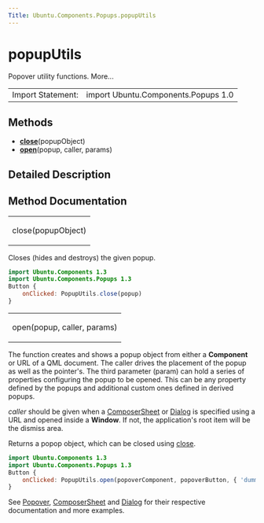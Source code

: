 ```yaml
---
Title: Ubuntu.Components.Popups.popupUtils
---
```

        
popupUtils
==========

<span class="subtitle"></span>
Popover utility functions. More...

|                   |                                     |
|-------------------|-------------------------------------|
| Import Statement: | import Ubuntu.Components.Popups 1.0 |

<span id="methods"></span>
Methods
-------

-   ****[close](#close-method)****(popupObject)
-   ****[open](#open-method)****(popup, caller, params)

<span id="details"></span>
Detailed Description
--------------------

Method Documentation
--------------------

<table>
<colgroup>
<col width="100%" />
</colgroup>
<tbody>
<tr class="odd">
<td><p><span id="close-method"></span><span class="name">close</span>(<span class="type">popupObject</span>)</p></td>
</tr>
</tbody>
</table>

Closes (hides and destroys) the given popup.

``` qml
import Ubuntu.Components 1.3
import Ubuntu.Components.Popups 1.3
Button {
    onClicked: PopupUtils.close(popup)
}
```

<table>
<colgroup>
<col width="100%" />
</colgroup>
<tbody>
<tr class="odd">
<td><p><span id="open-method"></span><span class="name">open</span>(<span class="type">popup</span>, <span class="type">caller</span>, <span class="type">params</span>)</p></td>
</tr>
</tbody>
</table>

The function creates and shows a popup object from either a **Component** or URL of a QML document. The caller drives the placement of the popup as well as the pointer's. The third parameter (param) can hold a series of properties configuring the popup to be opened. This can be any property defined by the popups and additional custom ones defined in derived popups.

*caller* should be given when a [ComposerSheet](https://developer.ubuntu.comapps/qml/sdk-15.04.1/Ubuntu.Components.Popups.ComposerSheet/) or [Dialog](../Ubuntu.Components.Popups.Dialog.md) is specified using a URL and opened inside a **Window**. If not, the application's root item will be the dismiss area.

Returns a popop object, which can be closed using [close](#close-method).

``` qml
import Ubuntu.Components 1.3
import Ubuntu.Components.Popups 1.3
Button {
    onClicked: PopupUtils.open(popoverComponent, popoverButton, { 'dummy': true } )
}
```

See [Popover](../Ubuntu.Components.Popups.Popover.md), [ComposerSheet](https://developer.ubuntu.comapps/qml/sdk-15.04.1/Ubuntu.Components.Popups.ComposerSheet/) and [Dialog](../Ubuntu.Components.Popups.Dialog.md) for their respective documentation and more examples.

